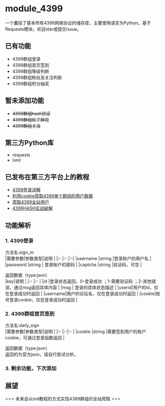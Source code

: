 # module_4399
一个囊括了基本所有4399网络协议的储存库，主要使用语言为Python，基于Requests模块，欢迎star或提交issue。<br>
## **已有功能**
- 4399群组登录
- 4399群组首页签到
- 4399群组等级判断
- 4399群组粉丝及关注判断
- 4399群组积分抽奖<br>
## **暂未添加功能**
- ~~4399群组hash验证~~
- ~~4399群组帖子鲜花~~
- ~~4399群组关注~~<br>
## **第三方Python库**
- requests
- lxml
## **已发布在第三方平台上的教程**    

- [4399登录详解](https://www.coolapk.com/feed/13068295?shareKey=YWFjNWViNjYxYTRhNWQ5NTYxNmE~&shareUid=1256119&shareFrom=com.coolapk.market_9.5)
- [利用cookie爬取4399单个群组的用户数据](https://www.coolapk.com/feed/13102437?shareKey=MzA5Y2ZmNmI3YTc5NWQ5NTY2MmY~&shareUid=1256119&shareFrom=com.coolapk.market_9.5)
- [爬取4399全站用户](https://www.coolapk.com/feed/13180495?shareKey=ZGFmODg4ZWIwM2E5NWQ5NTY2NzQ~&shareUid=1256119&shareFrom=com.coolapk.market_9.5)
- [4399HASH实战破解](http://blog.6yfz.cn/%E5%AE%9E%E6%88%984399%E7%A0%B4%E8%A7%A3HASH%E9%AA%8C%E8%AF%81.html)   <br>
## **功能解析**
### 1. 4399登录
方法名:sign_in  
|需要参数|参数类型|说明                  |
|:- |:- |:-|
|username  |string |登录账户的用户名   |
|password  |string | 登录账户的密码    |
|captcha   |string |验证码，可空       |
  
返回数据（type:json）  
|key|说明                              |
|:-  |:-   |
|id  |登录状态返回，0-登录成功  ；1-需要验证码  ；2-其他错误，通过msg返回具体内容   |
|msg  | 登录的具体状态描述                     |
|userid|用户的id，仅在登录成功时返回                         |
|username|用户的论坛名，仅在登录成功时返回                         |
|cookie|账号登录cookie，仅在登录成功时返回                         |
  
### 2. 4399群组首页签到
方法名:daily_sign  
|需要参数|参数类型|说明                              |
|:-  |:-|:-   |
|cookie   |string    |需要签到用户的账户cookie，可通过登录函数返回   |
  
返回数据（type:json）  
返回的为官方json，请自行尝试分析。
### 3. 剩余功能，下次添加
## **展望**
⭐⭐⭐
未来会以md教程的方式实现4399群组的全站爬取
⭐⭐⭐
